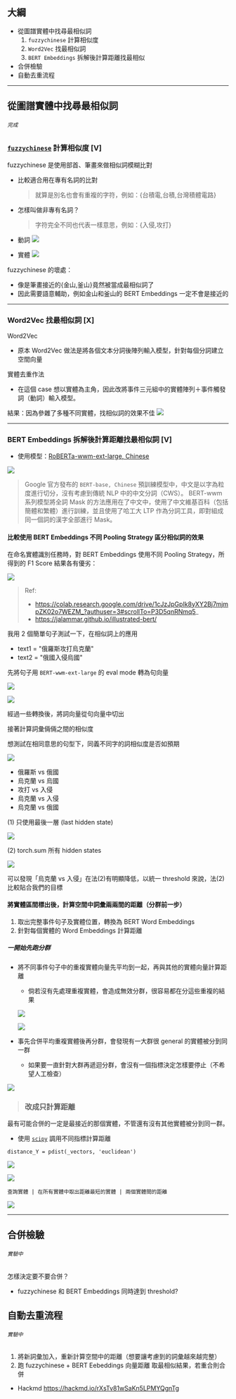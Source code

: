 ## 大綱
- 從圖譜實體中找尋最相似詞
    1. `fuzzychinese` 計算相似度
    2. `Word2Vec` 找最相似詞
    3. `BERT Embeddings` 拆解後計算距離找最相似
- 合併檢驗
- 自動去重流程

---

## 從圖譜實體中找尋最相似詞
###### `完成`

### [`fuzzychinese`](https://github.com/znwang25/fuzzychinese) 計算相似度 [V]
fuzzychinese 是使用部首、筆畫來做相似詞模糊比對

- 比較適合用在專有名詞的比對
  > 就算是別名也會有重複的字符，例如：{台積電,台積,台灣積體電路}
- 怎樣叫做非專有名詞？
  > 字符完全不同也代表一樣意思，例如：{入侵,攻打}


- 動詞
![](https://i.imgur.com/EsY3nql.png)

- 實體
![](https://i.imgur.com/54aXlN8.png)

fuzzychinese 的壞處：
- 像是筆畫接近的{金山,釜山}竟然被當成最相似詞了
- 因此需要語意輔助，例如金山和釜山的 BERT Embeddings 一定不會是接近的

---

### Word2Vec 找最相似詞 [X]

Word2Vec
- 原本 Word2Vec 做法是將各個文本分詞後陣列輸入模型，針對每個分詞建立空間向量

實體去重作法
- 在這個 case 想以實體為主角，因此改將事件三元組中的實體陣列＋事件觸發詞（動詞）輸入模型。

結果：因為參雜了多種不同實體，找相似詞的效果不佳
![](https://i.imgur.com/YVT6HQD.png)

---

### BERT Embeddings 拆解後計算距離找最相似詞 [V]

- 使用模型：[RoBERTa-wwm-ext-large, Chinese](https://github.com/ymcui/Chinese-BERT-wwm)

![](https://i.imgur.com/X33Pddo.png)

> Google 官方發布的 `BERT-base, Chinese` 預訓練模型中，中文是以字為粒度進行切分，沒有考慮到傳統 NLP 中的中文分詞（CWS）。 BERT-wwm 系列模型將全詞 Mask 的方法應用在了中文中，使用了中文維基百科（包括簡體和繁體）進行訓練，並且使用了哈工大 LTP 作為分詞工具，即對組成同一個詞的漢字全部進行 Mask。

#### 比較使用 BERT Embeddings 不同 Pooling Strategy  區分相似詞的效果

在命名實體識別任務時，對 BERT Embeddings 使用不同 Pooling Strategy，所得到的 F1 Score 結果各有優劣：

![](https://i.imgur.com/GsFoqw8.png)

> Ref:
> - https://colab.research.google.com/drive/1cJzJpGpIk8yXY2Bj7mjmpZK02o7WEZM_?authuser=3#scrollTo=P3D5qnRNmq5_
> - https://jalammar.github.io/illustrated-bert/

我用 2 個簡單句子測試一下，在相似詞上的應用

- text1 = "俄羅斯攻打烏克蘭"
- text2 = "俄國入侵烏國"


先將句子用 `BERT-wwm-ext-large` 的 eval mode 轉為句向量

![](https://i.imgur.com/SjB0cfv.png)

![](https://i.imgur.com/yOFMt2B.png)

經過一些轉換後，將詞向量從句向量中切出

接著計算詞彙倆倆之間的相似度

想測試在相同意思的句型下，同義不同字的詞相似度是否如預期

![](https://i.imgur.com/itOty3V.png)

- 俄羅斯 vs 俄國
- 烏克蘭 vs 烏國
- 攻打 vs 入侵
- 烏克蘭 vs 入侵
- 烏克蘭 vs 俄國

(1) 只使用最後一層 (last hidden state)

![](https://i.imgur.com/gdiyh7V.png)

(2) torch.sum 所有 hidden states

![](https://i.imgur.com/TB6o1ia.png)

可以發現「烏克蘭 vs 入侵」在法(2)有明顯降低，以統一 threshold 來說，法(2)比較貼合我們的目標


#### 將實體區間標出後，計算空間中詞彙兩兩間的距離（分群前一步）

1. 取出完整事件句子及實體位置，轉換為 BERT Word Embeddings
2. 針對每個實體的 Word Embeddings 計算距離


##### 一開始先跑分群

- 將不同事件句子中的重複實體向量先平均到一起，再與其他的實體向量計算距離
  - 倘若沒有先處理重複實體，會造成無效分群，很容易都在分這些重複的結果

  ![](https://i.imgur.com/ZmUM1qH.png)
  
  ![](https://i.imgur.com/2DFNTjL.png)

- 事先合併平均重複實體後再分群，會發現有一大群很 general 的實體被分到同一群
  - 如果要一直針對大群再遞迴分群，會沒有一個指標決定怎樣要停止（不希望人工檢查）

![](https://i.imgur.com/eyGqpMf.png)



> ### 改成只計算距離

最有可能合併的一定是最接近的那個實體，不管還有沒有其他實體被分到同一群。

- 使用 [`scipy`](https://docs.scipy.org/doc/scipy/reference/generated/scipy.spatial.distance.pdist.html#scipy.spatial.distance.pdist) 調用不同指標計算距離
```python=
distance_Y = pdist(_vectors, 'euclidean')
```
![](https://i.imgur.com/IJMjdCM.png)

![](https://i.imgur.com/2W15H9W.png)


`查詢實體 | 在所有實體中取出距離最短的實體 | 兩個實體間的距離`

![](https://i.imgur.com/Flk1zfS.png)

---


## 合併檢驗
###### `實驗中`

怎樣決定要不要合併？
- fuzzychinese 和 BERT Embeddings 同時達到 threshold?

## 自動去重流程
###### `實驗中`

1. 將新詞彙加入，重新計算空間中的距離（想要讓考慮到的詞彙越來越完整）
2. 跑 fuzzychinese + BERT Eebeddings 向量距離 取最相似結果，若重合則合併


- Hackmd
https://hackmd.io/rXsTv81wSaKn5LPMYQgnTg